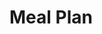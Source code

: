 <head>
    <link rel="stylesheet" href="mealplan.css">
</head>

<body>
    <div class="mealWrap">
        <div class="mealBox">
            <h1>Meal Plan</h1>
            <form class="mealForm" method="post" action="http://"
                #
            </form>
    </div>
</body>

<script src="mealplan.js"></script>
